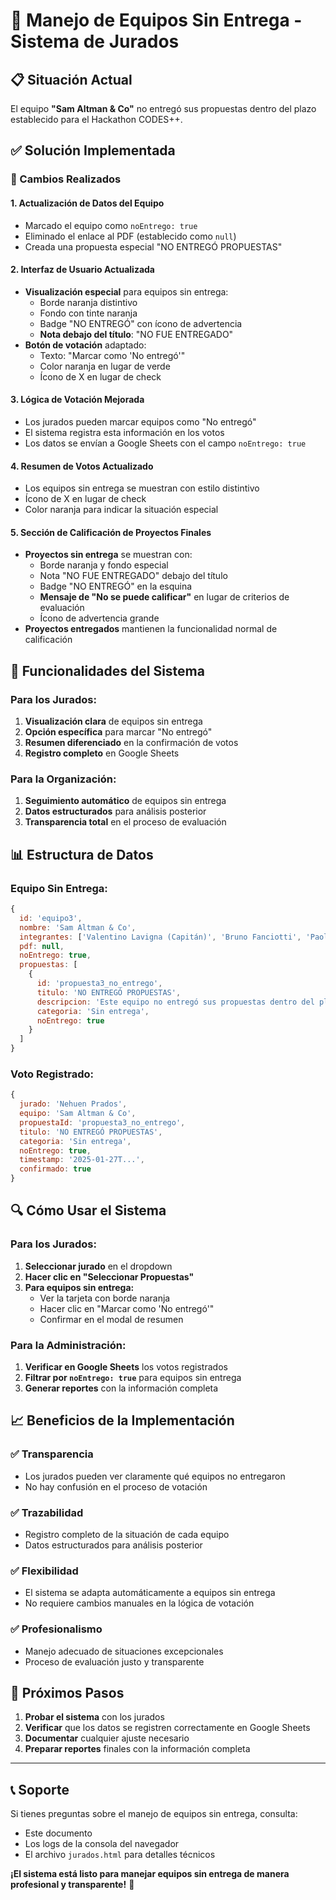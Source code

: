 # 🚫 Manejo de Equipos Sin Entrega - Sistema de Jurados

## 📋 Situación Actual

El equipo **"Sam Altman & Co"** no entregó sus propuestas dentro del plazo establecido para el Hackathon CODES++.

## ✅ Solución Implementada

### 🔧 Cambios Realizados

#### 1. **Actualización de Datos del Equipo**
- Marcado el equipo como `noEntrego: true`
- Eliminado el enlace al PDF (establecido como `null`)
- Creada una propuesta especial "NO ENTREGÓ PROPUESTAS"

#### 2. **Interfaz de Usuario Actualizada**
- **Visualización especial** para equipos sin entrega:
  - Borde naranja distintivo
  - Fondo con tinte naranja
  - Badge "NO ENTREGÓ" con ícono de advertencia
  - **Nota debajo del título**: "NO FUE ENTREGADO"
- **Botón de votación** adaptado:
  - Texto: "Marcar como 'No entregó'"
  - Color naranja en lugar de verde
  - Ícono de X en lugar de check

#### 3. **Lógica de Votación Mejorada**
- Los jurados pueden marcar equipos como "No entregó"
- El sistema registra esta información en los votos
- Los datos se envían a Google Sheets con el campo `noEntrego: true`

#### 4. **Resumen de Votos Actualizado**
- Los equipos sin entrega se muestran con estilo distintivo
- Ícono de X en lugar de check
- Color naranja para indicar la situación especial

#### 5. **Sección de Calificación de Proyectos Finales**
- **Proyectos sin entrega** se muestran con:
  - Borde naranja y fondo especial
  - Nota "NO FUE ENTREGADO" debajo del título
  - Badge "NO ENTREGÓ" en la esquina
  - **Mensaje de "No se puede calificar"** en lugar de criterios de evaluación
  - Ícono de advertencia grande
- **Proyectos entregados** mantienen la funcionalidad normal de calificación

## 🎯 Funcionalidades del Sistema

### Para los Jurados:
1. **Visualización clara** de equipos sin entrega
2. **Opción específica** para marcar "No entregó"
3. **Resumen diferenciado** en la confirmación de votos
4. **Registro completo** en Google Sheets

### Para la Organización:
1. **Seguimiento automático** de equipos sin entrega
2. **Datos estructurados** para análisis posterior
3. **Transparencia total** en el proceso de evaluación

## 📊 Estructura de Datos

### Equipo Sin Entrega:
```javascript
{
  id: 'equipo3',
  nombre: 'Sam Altman & Co',
  integrantes: ['Valentino Lavigna (Capitán)', 'Bruno Fanciotti', 'Paola Ponce'],
  pdf: null,
  noEntrego: true,
  propuestas: [
    {
      id: 'propuesta3_no_entrego',
      titulo: 'NO ENTREGÓ PROPUESTAS',
      descripcion: 'Este equipo no entregó sus propuestas dentro del plazo establecido.',
      categoria: 'Sin entrega',
      noEntrego: true
    }
  ]
}
```

### Voto Registrado:
```javascript
{
  jurado: 'Nehuen Prados',
  equipo: 'Sam Altman & Co',
  propuestaId: 'propuesta3_no_entrego',
  titulo: 'NO ENTREGÓ PROPUESTAS',
  categoria: 'Sin entrega',
  noEntrego: true,
  timestamp: '2025-01-27T...',
  confirmado: true
}
```

## 🔍 Cómo Usar el Sistema

### Para los Jurados:
1. **Seleccionar jurado** en el dropdown
2. **Hacer clic en "Seleccionar Propuestas"**
3. **Para equipos sin entrega:**
   - Ver la tarjeta con borde naranja
   - Hacer clic en "Marcar como 'No entregó'"
   - Confirmar en el modal de resumen

### Para la Administración:
1. **Verificar en Google Sheets** los votos registrados
2. **Filtrar por `noEntrego: true`** para equipos sin entrega
3. **Generar reportes** con la información completa

## 📈 Beneficios de la Implementación

### ✅ **Transparencia**
- Los jurados pueden ver claramente qué equipos no entregaron
- No hay confusión en el proceso de votación

### ✅ **Trazabilidad**
- Registro completo de la situación de cada equipo
- Datos estructurados para análisis posterior

### ✅ **Flexibilidad**
- El sistema se adapta automáticamente a equipos sin entrega
- No requiere cambios manuales en la lógica de votación

### ✅ **Profesionalismo**
- Manejo adecuado de situaciones excepcionales
- Proceso de evaluación justo y transparente

## 🚀 Próximos Pasos

1. **Probar el sistema** con los jurados
2. **Verificar** que los datos se registren correctamente en Google Sheets
3. **Documentar** cualquier ajuste necesario
4. **Preparar reportes** finales con la información completa

---

## 📞 Soporte

Si tienes preguntas sobre el manejo de equipos sin entrega, consulta:
- Este documento
- Los logs de la consola del navegador
- El archivo `jurados.html` para detalles técnicos

**¡El sistema está listo para manejar equipos sin entrega de manera profesional y transparente!** 🎉
